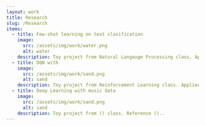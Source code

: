 ```yaml
---
layout: work
title: Research
slug: /Research
items:
  - title: Few-shot learning on text clasification
    image:
      src: /assets/img/work/water.png
      alt: water
    description: Toy project from Natural Langauge Processing class. Applied siamese network, prototypical network on Dataset(). Code in (github repo)
  - title: DQN with
    image:
      src: /assets/img/work/sand.png
      alt: sand
    description: Toy project from Reinforcement Learning class. Applied DQN() using Gymnasium cartpole..
  - title: Deep Learning with music data
    image:
      src: /assets/img/work/sand.png
      alt: sand
    description: Toy project from () class. Reference ()..
---
```



<br />
<br />
